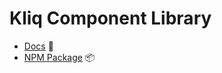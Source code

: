 # Kliq Component Library

- [Docs](https://kliq-docs.vercel.app/) 📄
- [NPM Package](https://www.npmjs.com/package/kliq) 📦
